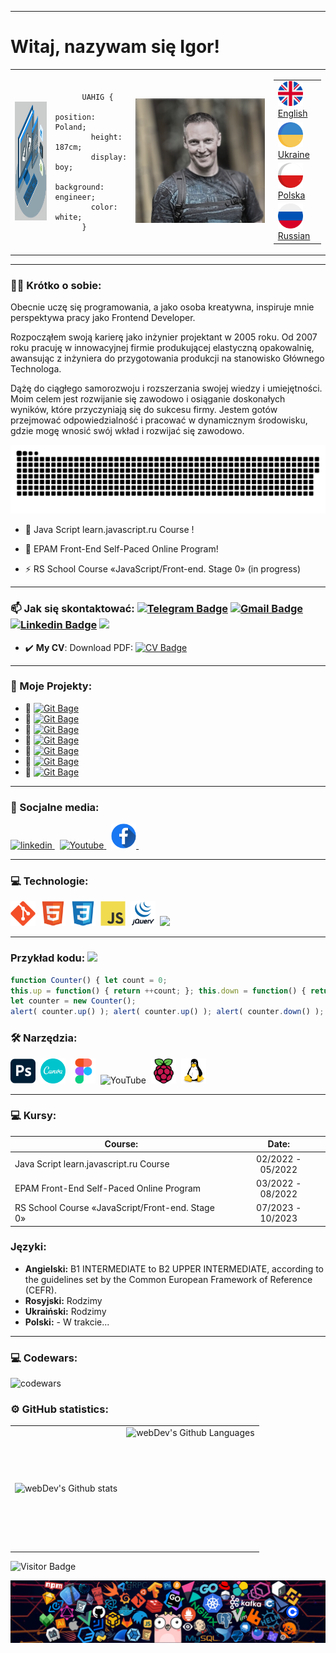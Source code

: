 
---

# Witaj, nazywam się Igor!

<table align="center">
  <tr>
    <td><img src="assets/icons/techstack.gif" width="190" height="190" alt="techstack"></td>
    <td>
      <pre><code>
      UAHIG { 
        position: Poland; 
        height: 187cm; 
        display: boy; 
        background: engineer; 
        color: white;
      }
      </code></pre>
    </td>
    <td><img src="assets/icons/ScrUserPhoto.png" width="100%" height="100%" alt="ProfilePhoto"/></td>
    <td>
      <table>
        <tr>
          <td><a href="README.MD"><img src="assets/icons/united-kingdom.png" height="40"> English</a></td>
        </tr>
        <tr>
          <td><a href="README_ua.MD"><img src="assets/icons/ukraine.png" height="40">Ukraine</a></td>
        </tr>
        <tr>
          <td><a href="README_pl.MD"><img src="assets/icons/republic-of-poland.png" height="40"> Polska</a></td>
        </tr>
         <tr>
          <td><a href="README_ru.MD"><img src="assets/icons/russia.png" height="40">Russian</a></td>
        </tr>
      </table>
    </td>
  </tr>
</table>

---

### :man_technologist: Krótko o sobie:

Obecnie uczę się programowania, a jako osoba kreatywna, inspiruje mnie perspektywa pracy jako Frontend Developer.

Rozpocząłem swoją karierę jako inżynier projektant w 2005 roku. Od 2007 roku pracuję w innowacyjnej firmie produkującej elastyczną opakowalnię, awansując z inżyniera do przygotowania produkcji na stanowisko Głównego Technologa.

Dążę do ciągłego samorozwoju i rozszerzania swojej wiedzy i umiejętności. Moim celem jest rozwijanie się zawodowo i osiąganie doskonałych wyników, które przyczyniają się do sukcesu firmy. Jestem gotów przejmować odpowiedzialność i pracować w dynamicznym środowisku, gdzie mogę wnosić swój wkład i rozwijać się zawodowo.

<p align="center">
 <img width="600" src="assets/github-snake.svg" alt="snake"/>
</p>

- :telescope: Java Script learn.javascript.ru Course !

- :seedling: EPAM Front-End Self-Paced Online Program!

- :zap: RS School Course «JavaScript/Front-end. Stage 0» (in progress)
---
### :mailbox: Jak się skontaktować:  [![Telegram Badge](https://img.shields.io/badge/-TELEGRAM-blue?style=flat&logo=Telegram&logoColor=white)](https://t.me/bor_kit) [![Gmail Badge](https://img.shields.io/badge/-Gmail-red?style=flat&logo=Gmail&logoColor=white)](mailto:golosnyyigor@gmail.com) [![Linkedin Badge](https://img.shields.io/badge/-Linkedin-blue?style=flat&logo=Linkedin&logoColor=white)](https://www.linkedin.com/in/uahig) <img src="https://media.giphy.com/media/WUlplcMpOCEmTGBtBW/giphy.gif" width="50px">

- :heavy_check_mark: **My CV**: Download PDF: [![CV Badge](https://img.shields.io/badge/-IgorGolosnyy-green?style=plastic&logo=GoogleDrive&logoColor=black)](https://drive.google.com/file/d/1-0ge30jkHgZJubV4J8egYYET2sl1q806/view?usp=sharing)
---
### :briefcase: Moje Projekty:
- :link: [![Git Bage](https://img.shields.io/badge/-LibraryLandingPage-green?style=plastic&logo=googlechrome&logoColor=red)](https://uahig.github.io/Library-LandingPage/)
- :link: [![Git Bage](https://img.shields.io/badge/-JSPocketGame-green?style=plastic&logo=googlechrome&logoColor=red)](https://uahig.github.io/JS-PocketGame/)
- :link: [![Git Bage](https://img.shields.io/badge/-JSAudioPlayer-green?style=plastic&logo=googlechrome&logoColor=red)](https://uahig.github.io/JS-AudioPlayer/)
- :link: [![Git Bage](https://img.shields.io/badge/-Aurora-green?style=plastic&logo=googlechrome&logoColor=red)](https://uahig.github.io/Aurora/)
- :link: [![Git Bage](https://img.shields.io/badge/-YouTubeClone-green?style=plastic&logo=googlechrome&logoColor=red)](https://uahig.github.io/Youtube-clone/)
- :link: [![Git Bage](https://img.shields.io/badge/-MemeSliderOnlyCSS-green?style=plastic&logo=googlechrome&logoColor=red)](https://uahig.github.io/MemeSlider-onlyCSS/)
- :link: [![Git Bage](https://img.shields.io/badge/-APIImageGallery-green?style=plastic&logo=googlechrome&logoColor=red)](https://uahig.github.io/API_Image-Gallery/)
---

### 🤝 Socjalne media:

  <div id="badges">
    <a href="https://www.linkedin.com/in/uahig" target="_blank">
      <img src="https://cdn-icons-png.flaticon.com/512/2504/2504799.png" width="40" height="40" alt="linkedin" />
    </a>&nbsp
    <a href="https://www.youtube.com/channel/UCgcxZzGi8XoV2yLlTaeqKXw" target="_blank">
      <img src="https://cdn-icons-png.flaticon.com/512/3670/3670147.png" width="40" height="40" alt="Youtube"/>
    </a>&nbsp
    <a href="https://www.facebook.com/igor.golosnyy" target="_blank">
      <img src="assets/icons/facebook.png" width="40" height="40" alt="Facebook"/>
    </a>&nbsp
  </div>

---

### 💻 Technologie:

<div>
  <img src="https://github.com/devicons/devicon/blob/master/icons/git/git-original.svg" title="git" alt="git" width="40" height="40"/>&nbsp
  <img src="https://github.com/devicons/devicon/blob/master/icons/html5/html5-original.svg" title="html5" alt="html5" width="40" height="40"/>&nbsp
  <img src="https://github.com/devicons/devicon/blob/master/icons/css3/css3-original.svg" title="css" alt="css" width="40" height="40"/>&nbsp
  <img src="https://github.com/devicons/devicon/blob/master/icons/javascript/javascript-original.svg" title="javascript" alt="javascript" width="40" height="40"/>&nbsp
  <img src="https://github.com/devicons/devicon/blob/master/icons/jquery/jquery-original-wordmark.svg" title="jquery" alt="jquery" width="40" height="40"/>&nbsp
  <img width="10%" src="https://www.vectorlogo.zone/logos/json/json-ar21.svg">&nbsp
 <!-- <img src="https://github.com/devicons/devicon/blob/master/icons/react/react-original.svg" title="reactjs" alt="reactjs" width="40" height="40"/>&nbsp -->
 <!-- <img src="https://github.com/devicons/devicon/blob/master/icons/nodejs/nodejs-original.svg" title="nodejs" alt="nodejs" width="40" height="40"/>&nbsp -->
 <!-- <img src="https://github.com/devicons/devicon/blob/master/icons/express/express-original.svg" title="express" alt="express" width="40" height="40"/>&nbsp -->
 <!-- <img src="https://github.com/devicons/devicon/blob/master/icons/mongodb/mongodb-original.svg" title="mongodb" alt="mongodb" width="40" height="40"/>&nbsp -->
 <!-- <img src="https://github.com/devicons/devicon/blob/master/icons/c/c-plain.svg" title="C" alt="C" width="40" height="40"/>&nbsp; -->
 <!-- <img src="https://github.com/devicons/devicon/blob/master/icons/sass/sass-original.svg" title="sass/scss" alt="sass/scss" width="40" height="40"/>&nbsp; -->
 <!-- <img src="https://github.com/devicons/devicon/blob/master/icons/webpack/webpack-original.svg" title="webpack" alt="webpack" width="40" height="40"/>&nbsp; -->
 <!-- <img src="https://github.com/devicons/devicon/blob/master/icons/redux/redux-original.svg" title="redux" alt="redux" width="40" height="40"/>&nbsp; -->
</div>

---

### Przykład kodu: <img src="https://media.giphy.com/media/WUlplcMpOCEmTGBtBW/giphy.gif" width="60px">
```javascript
function Counter() { let count = 0;
this.up = function() { return ++count; }; this.down = function() { return –count; }; }
let counter = new Counter();
alert( counter.up() ); alert( counter.up() ); alert( counter.down() );
```
### 🛠 Narzędzia:

<div>
 <!-- <img src="https://upload.wikimedia.org/wikipedia/commons/9/90/DaVinci_Resolve_17_logo.svg" title="DaVinci Resolve" alt="DaVinci Resolve" width="40" height="40"/>&nbsp; -->
  <img src="https://github.com/devicons/devicon/blob/master/icons/photoshop/photoshop-plain.svg" title="photoshop" alt="photoshop" width="40" height="40"/>&nbsp;
  <img src="https://github.com/devicons/devicon/blob/master/icons/canva/canva-original.svg" title="canva" alt="canva" width="40" height="40"/>&nbsp;
  <img src="https://github.com/devicons/devicon/blob/master/icons/figma/figma-original.svg" title="figma" alt="figma" width="40" height="40"/>&nbsp;
  <img src="https://upload.wikimedia.org/wikipedia/commons/9/9e/YouTube_Logo_%282013-2017%29.svg" title="YouTube" alt="YouTube" width="40" height="40"/>&nbsp;
  <img src="https://github.com/devicons/devicon/blob/master/icons/raspberrypi/raspberrypi-original.svg" title="raspberrypi" alt="raspberrypi" width="40" height="40"/>&nbsp;
  <img src="https://github.com/devicons/devicon/blob/master/icons/linux/linux-original.svg" title="linux" alt="linux" width="40" height="40"/>&nbsp;
  <!-- <img src="https://upload.wikimedia.org/wikipedia/commons/e/e9/Notion-logo.svg" title="Notion" alt="Notion" width="40" height="40"/>&nbsp; -->
</div>

---

 ### 💻 Kursy:

| Course:                                                         | Date:             |
| ----------------------------------------------------------------| :---------------: |
| Java Script learn.javascript.ru Course                          | 02/2022 - 05/2022 |
| EPAM Front-End Self-Paced Online Program                        | 03/2022 - 08/2022 |
| RS School Course «JavaScript/Front-end. Stage 0»                | 07/2023 - 10/2023 |

### Języki:

- **Angielski:** B1 INTERMEDIATE to B2 UPPER INTERMEDIATE, according to the guidelines set by the Common European Framework of Reference (CEFR).
- **Rosyjski:** Rodzimy
- **Ukraiński:** Rodzimy
- **Polski:** - W trakcie...

---

### 💻 Codewars:

![codewars](https://www.codewars.com/users/rsschool_3397996251c38f76/badges/large)

### ⚙️ GitHub statistics:

<table>
  <tr>
    <td>
      <img align="left" src="http://github-readme-streak-stats.herokuapp.com?user=UAHIG&theme=dark&background=000000" alt="webDev's Github stats" />
    </td>
    <td>
      <img height="195px" align="right" alt="webDev's Github Languages" src="https://github-readme-stats-sigma-five.vercel.app/api/top-langs/?username=UAHIG&layout=compact&theme=vision-friendly-dark" />
    </td>
  </tr>
</table>

<!-- ![trophy](https://github-profile-trophy.vercel.app/?username=ryo-ma&theme=onedark)] -->

![Visitor Badge](https://visitor-badge.laobi.icu/badge?page_id=GolosnyyIgor&left_text=MyPageVisitors)

<img src="assets/icons/he.png" alt="CrasyWorldOfProgramming"/>
